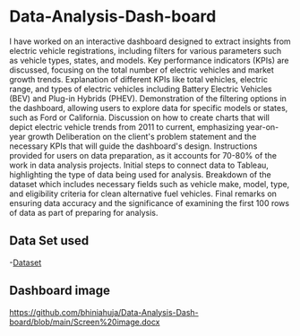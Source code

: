 # Data-Analysis-Dash-board
 I have worked on an interactive dashboard designed to extract insights from electric vehicle registrations, including filters for various parameters such as vehicle types, states, and models. Key performance indicators (KPIs) are discussed, focusing on the total number of electric vehicles and market growth trends.
Explanation of different KPIs like total vehicles, electric range, and types of electric vehicles including Battery Electric Vehicles (BEV) and Plug-in Hybrids (PHEV).
Demonstration of the filtering options in the dashboard, allowing users to explore data for specific models or states, such as Ford or California.
Discussion on how to create charts that will depict electric vehicle trends from 2011 to current, emphasizing year-on-year growth
Deliberation on the client's problem statement and the necessary KPIs that will guide the dashboard's design.
Instructions provided for users on data preparation, as it accounts for 70-80% of the work in data analysis projects.
Initial steps to connect data to Tableau, highlighting the type of data being used for analysis.
Breakdown of the dataset which includes necessary fields such as vehicle make, model, type, and eligibility criteria for clean alternative fuel vehicles.
Final remarks on ensuring data accuracy and the significance of examining the first 100 rows of data as part of preparing for analysis.
## Data Set used
-<a href="https://drive.google.com/file/d/11dI_p4LrT8Wh2gp_-EsW7oVr5ymlIftc/view?ts=67ebba5a">Dataset</a>

## Dashboard image
https://github.com/bhiniahuja/Data-Analysis-Dash-board/blob/main/Screen%20image.docx
